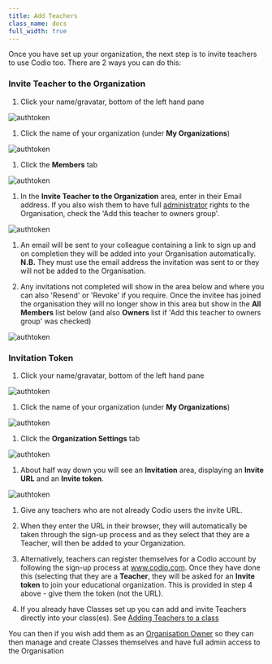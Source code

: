 ```yaml
---
title: Add Teachers
class_name: docs
full_width: true
---
```


Once you have set up your organization, the next step is to invite teachers to use Codio too. There are 2 ways you can do this:

### Invite Teacher to the Organization

1. Click your name/gravatar, bottom of the left hand pane
<img alt="authtoken" src="/img/docs/class_administration/profilepic.png" class="simple"/>

1. Click the name of your organization (under **My Organizations**)
<img alt="authtoken" src="/img/docs/class_administration/addteachers/myschoolorg.png" class="simple"/>

1. Click the **Members** tab 
<img alt="authtoken" src="/img/docs/manage_organization/memberstab.png" class="simple"/>

1. In the  **Invite Teacher to the Organization** area, enter in their Email address. If you also wish them to have full [administrator](/docs/teacher/create/adminrole/) rights to the Organisation, check the 'Add this teacher to owners group'.
<img alt="authtoken" src="/img/docs/manage_organization/inviteteacher.png" class="simple"/>

1. An email will be sent to your colleague containing a link to sign up and on completion they will be added into your Organisation automatically.
**N.B.** They must use the email address the invitation was sent to or they will not be added to the Organisation.

1. Any invitations not completed will show in the area below and where you can also 'Resend' or 'Revoke' if you require. Once the invitee has joined the organisation they will no longer show in this area but show in the **All Members** list below (and also **Owners** list if 'Add this teacher to owners group' was checked)
<img alt="authtoken" src="/img/docs/manage_organization/pendinginvite.png" class="simple"/>

### Invitation Token 

1. Click your name/gravatar, bottom of the left hand pane
<img alt="authtoken" src="/img/docs/class_administration/profilepic.png" class="simple"/>

1. Click the name of your organization (under **My Organizations**)
<img alt="authtoken" src="/img/docs/class_administration/addteachers/myschoolorg.png" class="simple"/>

1. Click the **Organization Settings** tab
<img alt="authtoken" src="/img/docs/manage_organization/orgsettingstab.png" class="simple"/>

1. About half way down you will see an **Invitation** area, displaying an **Invite URL** and an **Invite token**. 
<img alt="authtoken" src="/img/docs/class_administration/addteachers/invitation.png" class="simple"/>

1. Give any teachers who are not already Codio users the invite URL.

1. When they enter the URL in their browser, they will automatically be taken through the sign-up process and as they select that they are a Teacher, will then be added to your Organization.

1. Alternatively, teachers can register themselves for a Codio account by following the sign-up process at www.codio.com. Once they have done this (selecting that they are a **Teacher**, they will be asked for an **Invite token** to join your educational organization. This is provided in step 4 above - give them the token (not the URL).

1. If you already have Classes set up you can add and invite Teachers directly into your class(es). See [Adding Teachers to a class](/docs/teacher/classes/addteachers/)

You can then if you wish add them as an [Organisation Owner](/docs/teacher/create/addowners/) so they can then manage and create Classes themselves and have full admin access to the Organisation

